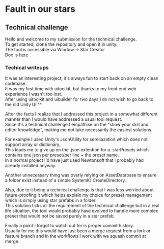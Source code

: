 # Fault in our stars
## Technical challenge

Hello and welcome to my submission for the technical challenge.  
To get started, clone the repository and open it in unity.  
The tool is accessible via Window -> Star Creator  
Doc is [here](Assets/Tools/Star%20Creator/Doc.md)

### Techical writeups
It was an interesting project, it's always fun to start back on an empty clean codebase.  
It was my first time with uitoolkit, but thanks to my front end web experience I wasn't too lost.  
After using uitoolkit and uibuilder for two days I do not wish to go back to the old Unity UI ^^  

After the facts I realize that I addressed this project in a somewhat different manner than I would have addressed a usual tool request.  
Since it's a technical challenge I empathise on the "show your skill and editor knowledge", making me not take necessarily the easiest solutions.

For example I used Unity's JsonUtility for sereliazation which does not support array or dictionary.  
This leads me to give up on the .json extention for a .starPresets which contains one json per preset/per line + the preset name.  
In a normal project I'd have just used Newtonsoft that I probably had already installed anyway.  

Another unnecessary thing was overly relying on AssetDatabase to ensure a folder exist instead of a simple SystemIO CreateDirectory.  

Also, due to it being a technical challenge is that I was less worried about future-proofing it which helps explain my choice for preset management which is simply using star prefabs in a folder.  
This solution ticks all the requirement of the technical challenge but in a real life situation, the tool would probably have evolved to handle more complex preset that would not be saved purely in a star prefab.  

Finally a point I forgot to watch out for is proper commit history.  
Usually for me this would have just been a merge request from a fork or feature branch and in the workflows I work with we squash commit at merge.

